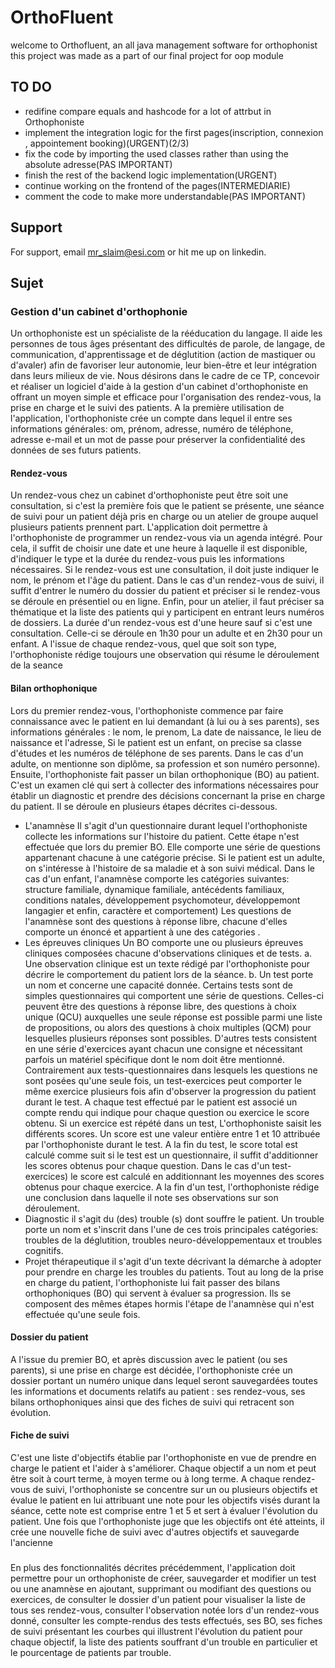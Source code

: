 # OrthoFluent
welcome to Orthofluent, an all java management software for orthophonist this project was made as a part of our final project for oop module

## TO DO
- redifine compare equals and hashcode for a lot of attrbut in Orthophoniste
- implement the integration logic for the first pages(inscription, connexion , appointement booking)(URGENT)(2/3)
- fix the code by importing the used classes rather than using the absolute adresse(PAS IMPORTANT)
- finish the rest of the backend logic implementation(URGENT)
- continue working on the frontend of the pages(INTERMEDIARIE)
- comment the code to make more understandable(PAS IMPORTANT)

## Support

For support, email mr_slaim@esi.com or hit me up on linkedin.

## Sujet
### Gestion d'un cabinet d'orthophonie
Un orthophoniste est un spécialiste de la rééducation du langage. Il aide les personnes de tous âges présentant des difficultés de parole, de langage, de communication, d'apprentissage et de déglutition (action de mastiquer ou d'avaler) afin de favoriser leur autonomie, leur bien-être et leur intégration dans leurs milieux de vie. Nous désirons dans le cadre de ce TP, concevoir et réaliser un logiciel d'aide à la gestion d'un cabinet d'orthophoniste en offrant un moyen simple et efficace pour l'organisation des rendez-vous, la prise en charge et le suivi des patients. A la première utilisation de l'application, l'orthophoniste crée un compte dans lequel il entre ses informations générales: om, prénom, adresse, numéro de téléphone, adresse e-mail et un mot de passe pour préserver la confidentialité des données de ses futurs patients.
#### Rendez-vous
Un rendez-vous chez un cabinet d'orthophoniste peut être soit une consultation, si c'est la première fois que le patient se présente, une séance de suivi pour un patient déjà pris en charge ou un atelier de groupe auquel plusieurs patients prennent part. L'application doit permettre à l'orthophoniste de programmer un rendez-vous via un agenda intégré. Pour cela, il suffit de choisir une date et une heure à laquelle il est disponible, d'indiquer le type et la durée du rendez-vous puis les informations nécessaires. Si le rendez-vous est une consultation, il doit juste indiquer le nom, le prénom et l'âge du patient. Dans le cas d'un rendez-vous de suivi, il suffit d'entrer le numéro du dossier du patient et préciser si le rendez-vous se déroule en présentiel ou en ligne. Enfin, pour un atelier, il faut préciser sa thématique et la liste des patients qui y participent en entrant leurs numéros de dossiers. La durée d'un rendez-vous est d'une heure sauf si c'est une consultation. Celle-ci se déroule en 1h30 pour un adulte et en 2h30 pour un enfant. A l'issue de chaque rendez-vous, quel que soit son type, l'orthophoniste rédige toujours une observation qui résume le déroulement de la seance
#### Bilan orthophonique
Lors du premier rendez-vous, l'orthophoniste commence par faire connaissance avec le patient en lui demandant (à lui ou à ses parents), ses informations générales : le nom, le prenom, La date de naissance, le lieu de naissance et l'adresse, Si le patient est un enfant, on precise sa classe d'études et les numéros de téléphone de ses parents. Dans le cas d'un adulte, on mentionne son diplôme, sa profession et son numéro personne). Ensuite, l'orthophoniste fait passer un bilan orthophonique (BO) au patient. C'est un examen clé qui sert à collecter des informations nécessaires pour établir un diagnostic et prendre des décisions concernant la prise en charge du patient. Il se déroule en plusieurs étapes décrites ci-dessous.
- L'anamnèse
  Il s'agit d'un questionnaire durant lequel l'orthophoniste collecte les informations sur l'histoire du patient. Cette étape n'est effectuée que lors du premier BO. Elle comporte une série de questions appartenant chacune à une catégorie précise. Si le patient est un adulte, on s'intéresse à l'histoire de sa maladie et à son suivi médical. Dans le cas d'un enfant, l'anamnèse comporte les catégories suivantes: structure familiale, dynamique familiale, antécédents familiaux, conditions natales, développement psychomoteur, développemont langagier et enfin, caractère et comportement) Les questions de l'anamnèse sont des questions à réponse libre, chacune d'elles comporte un énoncé et appartient à une des catégories .
-  Les épreuves cliniques
  Un BO comporte une ou plusieurs épreuves cliniques composées chacune d'observations cliniques et de tests. a. Une observation clinique est un texte rédigé par l'orthophoniste pour décrire le comportement du patient lors de la séance. b. Un test porte un nom et concerne une capacité donnée. Certains tests sont de simples questionnaires qui comportent une série de questions. Celles-ci peuvent être des questions à réponse libre, des questions à choix unique (QCU) auxquelles une seule réponse est possible parmi une liste de propositions, ou alors des questions à choix multiples (QCM) pour lesquelles plusieurs réponses sont possibles. D'autres tests consistent en une série d'exercices ayant chacun une consigne et nécessitant parfois un matériel spécifique dont le nom doit être mentionné. Contrairement aux tests-questionnaires dans lesquels les questions ne sont posées qu'une seule fois, un test-exercices peut comporter le même exercice plusieurs fois afin d'observer la progression du patient durant le test. A chaque test effectué par le patient est associé un compte rendu qui indique pour chaque question ou exercice le score obtenu. Si un exercice est répété dans un test, L'orthophoniste saisit les différents scores. Un score est une valeur entière entre 1 et 10 attribuée par l'orthophoniste durant le test. A la fin du test, le score total est calculé comme suit si le test est un questionnaire, il suffit 
d'additionner les scores obtenus pour chaque question. Dans le cas d'un test-exercices) le score est calculé en additionnant les moyennes des scores obtenus pour chaque exercice. A la fin d'un test, l'orthophoniste rédige une conclusion dans laquelle il note ses observations sur son déroulement.
-  Diagnostic
  il s'agit du (des) trouble (s) dont souffre le patient. Un trouble porte un nom et s'inscrit dans l'une de ces trois principales catégories: troubles de la déglutition, troubles neuro-développementaux et troubles cognitifs.
- Projet thérapeutique
   il s'agit d'un texte décrivant la démarche à adopter pour prendre en charge les troubles du patients. Tout au long de la prise en charge du patient, l'orthophoniste lui fait passer des bilans orthophoniques (BO) qui servent à évaluer sa progression. Ils se composent des mêmes étapes hormis l'étape de l'anamnèse qui n'est effectuée qu'une seule fois.
####  Dossier du patient
A l'issue du premier BO, et après discussion avec le patient (ou ses parents), si une prise en charge est décidée, l'orthophoniste crée un dossier portant un numéro unique dans lequel seront sauvegardées toutes les informations et documents relatifs au patient : ses rendez-vous, ses bilans orthophoniques ainsi que des fiches de suivi qui retracent son évolution.
#### Fiche de suivi
C'est une liste d'objectifs établie par l'orthophoniste en vue de prendre en charge le patient et l'aider à s'améliorer. Chaque objectif a un nom et peut être soit à court terme, à moyen terme ou à long terme. A chaque rendez-vous de suivi, l'orthophoniste se concentre sur un ou plusieurs objectifs et évalue le patient en lui attribuant une note pour les objectifs visés durant la séance, cette note est comprise entre 1 et 5 et sert à évaluer l'évolution du patient. Une fois que l'orthophoniste juge que les objectifs ont été atteints, il crée une nouvelle fiche de suivi avec d'autres objectifs et sauvegarde l'ancienne
###
En plus des fonctionnalités décrites précédemment, l'application doit permettre pour un orthophoniste de créer, sauvegarder et modifier un test ou une anamnèse en ajoutant, supprimant ou modifiant des questions ou exercices, de consulter le dossier d'un patient pour visualiser la liste de tous ses rendez-vous, consulter l'observation notée lors d'un rendez-vous donné, consulter les compte-rendus des tests effectués, ses BO, ses fiches de suivi présentant les courbes qui illustrent l'évolution du patient pour chaque objectif, la liste des patients souffrant d'un trouble en particulier et le pourcentage de patients par trouble.
